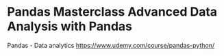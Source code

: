 # Pandas Masterclass Advanced Data Analysis with Pandas
Pandas - Data analytics
https://www.udemy.com/course/pandas-python/
